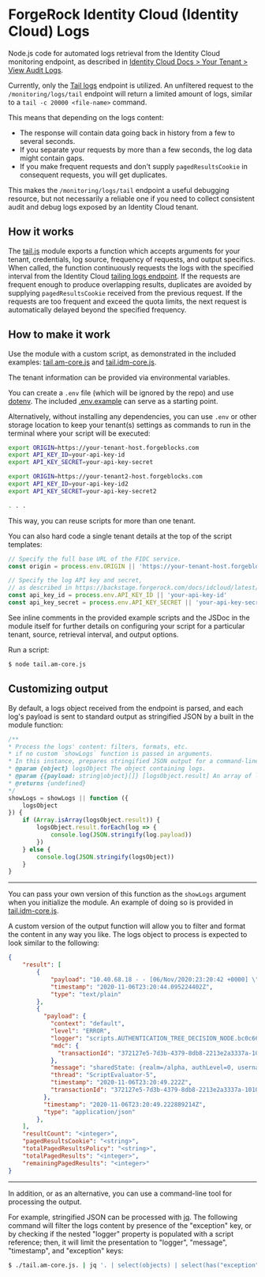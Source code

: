 # ForgeRock Identity Cloud (Identity Cloud) Logs

Node.js code for automated logs retrieval from the Identity Cloud monitoring endpoint, as described in [Identity Cloud Docs > Your Tenant > View Audit Logs](https://backstage.forgerock.com/docs/idcloud/latest/tenant-audit-logs.html).

Currently, only the [Tail logs](https://backstage.forgerock.com/docs/idcloud/latest/tenants/audit-debug-logs.html#tail_logs) endpoint is utilized. An unfiltered request to the `/monitoring/logs/tail` endpoint will return a limited amount of logs, similar to a `tail -c 20000 <file-name>` command.

This means that depending on the logs content:

* The response will contain data going back in history from a few to several seconds.
* If you separate your requests by more than a few seconds, the log data might contain gaps.
* If you make frequent requests and don't supply `pagedResultsCookie` in consequent requests, you will get duplicates.

This makes the `/monitoring/logs/tail` endpoint a useful debugging resource, but not necessarily a reliable one if you need to collect consistent audit and debug logs exposed by an Identity Cloud tenant.

## How it works

The [tail.js](tail.js) module exports a function which accepts arguments for your tenant, credentials, log source, frequency of requests, and output specifics. When called, the function continuously requests the logs with the specified interval from the Identity Cloud [tailing logs endpoint](https://backstage.forgerock.com/docs/idcloud/latest/tenant-audit-logs.html#tailing_logs). If the requests are frequent enough to produce overlapping results, duplicates are avoided by supplying `pagedResultsCookie` received from the previous request. If the requests are too frequent and exceed the quota limits, the next request is automatically delayed beyond the specified frequency.

## How to make it work

Use the module with a custom script, as demonstrated in the included examples: [tail.am-core.js](tail.am-core.js) and [tail.idm-core.js](tail.idm-core.js).

The tenant information can be provided via environmental variables.

You can create a `.env` file (which will be ignored by the repo) and use [dotenv](https://www.npmjs.com/package/dotenv). The included [.env.example](.env.example) can serve as a starting point.

Alternatively, without installing any dependencies, you can use `.env` or other storage location to keep your tenant(s) settings as commands to run in the terminal where your script will be executed:

```bash
export ORIGIN=https://your-tenant-host.forgeblocks.com
export API_KEY_ID=your-api-key-id
export API_KEY_SECRET=your-api-key-secret

export ORIGIN=https://your-tenant2-host.forgeblocks.com
export API_KEY_ID=your-api-key-id2
export API_KEY_SECRET=your-api-key-secret2

. . .
```

This way, you can reuse scripts for more than one tenant.

You can also hard code a single tenant details at the top of the script templates:

```javascript
// Specify the full base URL of the FIDC service.
const origin = process.env.ORIGIN || 'https://your-tenant-host.forgeblocks.com'

// Specify the log API key and secret,
// as described in https://backstage.forgerock.com/docs/idcloud/latest/tenant-audit-logs.html#api-key
const api_key_id = process.env.API_KEY_ID || 'your-api-key-id'
const api_key_secret = process.env.API_KEY_SECRET || 'your-api-key-secret'
```

See inline comments in the provided example scripts and the JSDoc in the module itself for further details on configuring your script for a particular tenant, source, retrieval interval, and output options.

Run a script:

```bash
$ node tail.am-core.js
```

## Customizing output

By default, a logs object received from the endpoint is parsed, and each log's payload is sent to standard output as stringified JSON by a built in the module function:

```javascript
/**
* Process the logs' content: filters, formats, etc.
* if no custom `showLogs` function is passed in arguments.
* In this instance, prepares stringified JSON output for a command-line tool like `jq`.
* @param {object} logsObject The object containing logs.
* @param {{payload: string|object}[]} [logsObject.result] An array of logs.
* @returns {undefined}
*/
showLogs = showLogs || function ({
    logsObject
}) {
    if (Array.isArray(logsObject.result)) {
        logsObject.result.forEach(log => {
            console.log(JSON.stringify(log.payload))
        })
    } else {
        console.log(JSON.stringify(logsObject))
    }
}
```

***

You can pass your own version of this function as the `showLogs` argument when you initialize the module. An example of doing so is provided in [tail.idm-core.js](tail.idm-core.js).

A custom version of the output function will allow you to filter and format the content in any way you like. The logs object to process is expected to look similar to the following:

```json
{
    "result": [
        {
            "payload": "10.40.68.18 - - [06/Nov/2020:23:20:42 +0000] \"GET /am/isAlive.jsp HTTP/1.0\" 200 112 1ms\n",
            "timestamp": "2020-11-06T23:20:44.095224402Z",
            "type": "text/plain"
        },
        {
          "payload": {
            "context": "default",
            "level": "ERROR",
            "logger": "scripts.AUTHENTICATION_TREE_DECISION_NODE.bc0c6654-b10e-44d1-9ea3-712940fbea67",
            "mdc": {
              "transactionId": "372127e5-7d3b-4379-8db8-2213e2a3337a-1010"
            },
            "message": "sharedState: {realm=/alpha, authLevel=0, username=user.0}",
            "thread": "ScriptEvaluator-5",
            "timestamp": "2020-11-06T23:20:49.222Z",
            "transactionId": "372127e5-7d3b-4379-8db8-2213e2a3337a-1010"
          },
          "timestamp": "2020-11-06T23:20:49.222889214Z",
          "type": "application/json"
        },
    ],
    "resultCount": "<integer>",
    "pagedResultsCookie": "<string>",
    "totalPagedResultsPolicy": "<string>",
    "totalPagedResults": "<integer>",
    "remainingPagedResults": "<integer>"
}
```

***

In addition, or as an alternative, you can use a command-line tool for processing the output.

For example, stringified JSON can be processed with [jq](https://stedolan.github.io/jq/tutorial/). The following command will filter the logs content by presence of the "exception" key, or by checking if the nested "logger" property is populated with a script reference; then, it will limit the presentation to "logger", "message", "timestamp", and "exception" keys:

```bash
$ ./tail.am-core.js. | jq '. | select(objects) | select(has("exception") or (has("logger") and (.logger | test("scripts.")))) | {logger: .logger, message: .message, timestamp: .timestamp, exception: .exception}'
```
